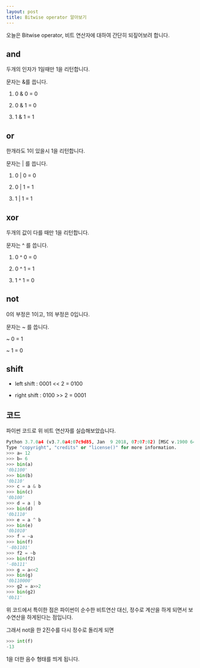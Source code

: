```yaml
---
layout: post
title: Bitwise operator 알아보기
---
```


오늘은 Bitwise operator, 비트 연산자에 대하여 간단히 되짚어보려 합니다.

## and

두개의 인자가 1일때만 1을 리턴합니다.

문자는 &를 씁니다.

1. 0 & 0 = 0

1. 0 & 1 = 0

1. 1 & 1 = 1

## or

한개라도 1이 있을시 1을 리턴합니다.

문자는 | 를 씁니다.

1. 0 | 0 = 0

1. 0 | 1 = 1

1. 1 | 1 = 1

## xor

두개의 값이 다를 때만 1을 리턴합니다.

문자는 ^ 를 씁니다.

1. 0 ^ 0 = 0

1. 0 ^ 1 = 1

1. 1 ^ 1 = 0

## not

0의 부정은 1이고, 1의 부정은 0입니다.

문자는 ~ 를 씁니다.

~ 0 = 1

~ 1 = 0

## shift

* left shift :  0001 << 2 = 0100

* right shift : 0100 >> 2 = 0001

## 코드

파이썬 코드로 위 비트 연산자를 실습해보았습니다.

```python
Python 3.7.0a4 (v3.7.0a4:07c9d85, Jan  9 2018, 07:07:02) [MSC v.1900 64 bit (AMD64)] on win32
Type "copyright", "credits" or "license()" for more information.
>>> a= 12
>>> b= 6
>>> bin(a)
'0b1100'
>>> bin(b)
'0b110'
>>> c = a & b
>>> bin(c)
'0b100'
>>> d = a | b
>>> bin(d)
'0b1110'
>>> e = a ^ b
>>> bin(e)
'0b1010'
>>> f = ~a
>>> bin(f)
'-0b1101'
>>> f2 = ~b
>>> bin(f2)
'-0b111'
>>> g = a<<2
>>> bin(g)
'0b110000'
>>> g2 = a>>2
>>> bin(g2)
'0b11'
```

위 코드에서 특이한 점은 파이썬이 순수한 비트연산 대신, 정수로 계산을 하게 되면서 보수연산을 하게된다는 점입니다.

그래서 not을 한 2진수를 다시 정수로 돌리게 되면

```python
>>> int(f)
-13
```

1을 더한 음수 형태를 띄게 됩니다.